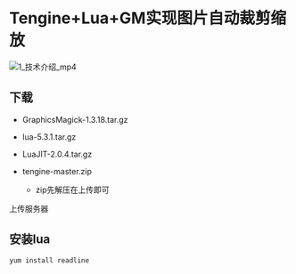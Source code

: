 # Tengine+Lua+GM实现图片自动裁剪缩放

![1_技术介绍_mp4](/Users/liujiang/Documents/Typora/imgs/1_技术介绍_mp4.png)

## 下载

- GraphicsMagick-1.3.18.tar.gz

- lua-5.3.1.tar.gz

- LuaJIT-2.0.4.tar.gz

- tengine-master.zip
  - zip先解压在上传即可

上传服务器

## 安装lua

```sh
yum install readline
```

